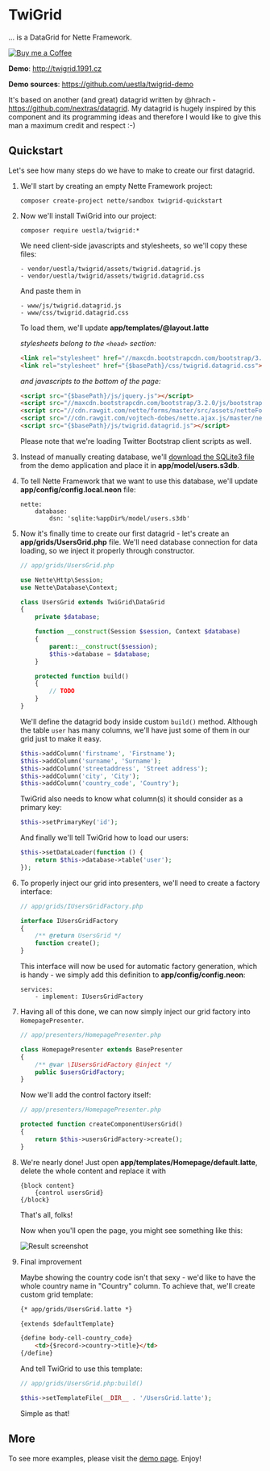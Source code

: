 TwiGrid
=======

... is a DataGrid for Nette Framework.

[![Buy me a Coffee](https://www.paypalobjects.com/en_US/i/btn/btn_donate_LG.gif)](https://www.paypal.com/cgi-bin/webscr?cmd=_s-xclick&hosted_button_id=5UZMKSVARNKJL)

**Demo**: http://twigrid.1991.cz

**Demo sources**: https://github.com/uestla/twigrid-demo

It's based on another (and great) datagrid written by @hrach - https://github.com/nextras/datagrid. My datagrid is hugely inspired by this component and its programming ideas and therefore I would like to give this man a maximum credit and respect :-)


Quickstart
----------

Let's see how many steps do we have to make to create our first datagrid.

1. We'll start by creating an empty Nette Framework project:

	```composer create-project nette/sandbox twigrid-quickstart```

2. Now we'll install TwiGrid into our project:

	```composer require uestla/twigrid:*```

	We need client-side javascripts and stylesheets, so we'll copy these files:

	```
	- vendor/uestla/twigrid/assets/twigrid.datagrid.js
	- vendor/uestla/twigrid/assets/twigrid.datagrid.css
	```

	And paste them in

	```
	- www/js/twigrid.datagrid.js
	- www/css/twigrid.datagrid.css
	```

	To load them, we'll update **app/templates/@layout.latte**

	*stylesheets belong to the `<head>` section:*
	```html
	<link rel="stylesheet" href="//maxcdn.bootstrapcdn.com/bootstrap/3.2.0/css/bootstrap.min.css">
	<link rel="stylesheet" href="{$basePath}/css/twigrid.datagrid.css">
	```

	*and javascripts to the bottom of the page:*
	```html
	<script src="{$basePath}/js/jquery.js"></script>
	<script src="//maxcdn.bootstrapcdn.com/bootstrap/3.2.0/js/bootstrap.min.js"></script>
	<script src="//cdn.rawgit.com/nette/forms/master/src/assets/netteForms.js"></script>
	<script src="//cdn.rawgit.com/vojtech-dobes/nette.ajax.js/master/nette.ajax.js"></script>
	<script src="{$basePath}/js/twigrid.datagrid.js"></script>
	```

	Please note that we're loading Twitter Bootstrap client scripts as well.

3. Instead of manually creating database, we'll [download the SQLite3 file](https://github.com/uestla/twigrid-demo/raw/455d55d2e2a34bae9aaa64658bf8a4b6ddfca4a0/app/users.s3db) from the demo application and place it in **app/model/users.s3db**.

4. To tell Nette Framework that we want to use this database, we'll update **app/config/config.local.neon** file:

	```
	nette:
		database:
			dsn: 'sqlite:%appDir%/model/users.s3db'
	```

5. Now it's finally time to create our first datagrid - let's create an **app/grids/UsersGrid.php** file. We'll need database connection for data loading, so we inject it properly through constructor.

	```php
	// app/grids/UsersGrid.php

	use Nette\Http\Session;
	use Nette\Database\Context;

	class UsersGrid extends TwiGrid\DataGrid
	{
		private $database;

		function __construct(Session $session, Context $database)
		{
			parent::__construct($session);
			$this->database = $database;
		}

		protected function build()
		{
			// TODO
		}
	}
	```

	We'll define the datagrid body inside custom `build()` method. Although the table `user` has many columns, we'll have just some of them in our grid just to make it easy.

	```php
	$this->addColumn('firstname', 'Firstname');
	$this->addColumn('surname', 'Surname');
	$this->addColumn('streetaddress', 'Street address');
	$this->addColumn('city', 'City');
	$this->addColumn('country_code', 'Country');
	```

	TwiGrid also needs to know what column(s) it should consider as a primary key:

	```php
	$this->setPrimaryKey('id');
	```

	And finally we'll tell TwiGrid how to load our users:

	```php
	$this->setDataLoader(function () {
		return $this->database->table('user');
	});
	```

6. To properly inject our grid into presenters, we'll need to create a factory interface:

	```php
	// app/grids/IUsersGridFactory.php

	interface IUsersGridFactory
	{
		/** @return UsersGrid */
		function create();
	}
	```

	This interface will now be used for automatic factory generation, which is handy - we simply add this definition to **app/config/config.neon**:

	```
	services:
		- implement: IUsersGridFactory
	```

7. Having all of this done, we can now simply inject our grid factory into `HomepagePresenter`.

	```php
	// app/presenters/HomepagePresenter.php

	class HomepagePresenter extends BasePresenter
	{
		/** @var \IUsersGridFactory @inject */
		public $usersGridFactory;
	}
	```

	Now we'll add the control factory itself:

	```php
	// app/presenters/HomepagePresenter.php

	protected function createComponentUsersGrid()
	{
		return $this->usersGridFactory->create();
	}
	```

8. We're nearly done! Just open **app/templates/Homepage/default.latte**, delete the whole content and replace it with

	```
	{block content}
		{control usersGrid}
	{/block}
	```

	That's all, folks!

	Now when you'll open the page, you might see something like this:

	![Result screenshot](http://i.imgur.com/RHzFX1V.png)

9. Final improvement

	Maybe showing the country code isn't that sexy - we'd like to have the whole country name in "Country" column. To achieve that, we'll create custom grid template:

	```html
	{* app/grids/UsersGrid.latte *}

	{extends $defaultTemplate}

	{define body-cell-country_code}
		<td>{$record->country->title}</td>
	{/define}
	```

	And tell TwiGrid to use this template:

	```php
	// app/grids/UsersGrid.php:build()

	$this->setTemplateFile(__DIR__ . '/UsersGrid.latte');
	```

	Simple as that!

More
----

To see more examples, please visit the [demo page](http://twigrid.1991.cz/). Enjoy!
